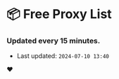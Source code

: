 # :package: Free Proxy List
### Updated every 15 minutes.

- Last updated: `2024-07-10 13:40`

:heart:
